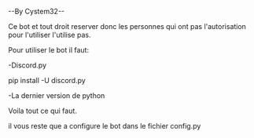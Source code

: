 --By Cystem32--

Ce bot et tout droit reserver donc les personnes qui ont pas l'autorisation pour l'utiliser l'utilise pas.

Pour utiliser le bot il faut:

-Discord.py

pip install -U discord.py

-La dernier version de python


Voila tout ce qui faut.

il vous reste que a configure le bot dans le fichier config.py
